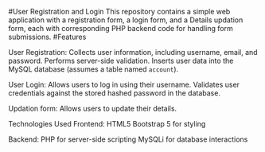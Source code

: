 #User Registration and Login
This repository contains a simple web application with a registration form, a login form, and a Details updation form, each with corresponding PHP backend code for handling form submissions.
#Features

User Registration:
Collects user information, including username, email, and password.
Performs server-side validation.
Inserts user data into the MySQL database (assumes a table named `account`).

User Login:
Allows users to log in using their username.
Validates user credentials against the stored hashed password in the database.

Updation form:
Allows users to update their details.

Technologies Used
Frontend:
HTML5
Bootstrap 5 for styling

Backend:
PHP for server-side scripting
MySQLi for database interactions

